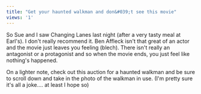 ```yaml
---
title: "Get your haunted walkman and don&#039;t see this movie"
views: '1'
---
```

<p>So Sue and I saw Changing Lanes last night (after a very tasty meal at Earl's). I don't really recommend it. Ben Affleck isn't that great of an actor and the movie just leaves you feeling (blech). There isn't really an antagonist or a protagonist and so when the movie ends, you just feel like nothing's happened.</p>
<p>On a lighter note, check out this auction for a haunted walkman and be sure to scroll down and take in the photo of the walkman in use. (I'm pretty sure it's all a joke.... at least I hope so)</p>
